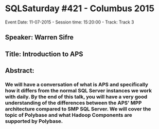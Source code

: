 # SQLSaturday #421 - Columbus 2015
Event Date: 11-07-2015 - Session time: 15:20:00 - Track: Track 3
## Speaker: Warren Sifre
## Title: Introduction to APS
## Abstract:
### We will have a conversation of what is APS and specifically how it differs from the normal SQL Server instances we work with daily.  By the end of this talk, you will have a very good understanding of the differences between the APS' MPP architecture compared to SMP SQL Server.  We will cover the topic of Polybase and what Hadoop Components are supported by Polybase.
